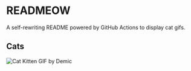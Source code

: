 # READMEOW

A self-rewriting README powered by GitHub Actions to display cat gifs.

## Cats

![Cat Kitten GIF by Demic](https://media3.giphy.com/media/v1.Y2lkPTlhY2QwMmRhODVicHY0eHluYmY0aHNiZ20zNWd4bnl4Ym9uNnVsd3V2NmJoZmw4MCZlcD12MV9naWZzX3NlYXJjaCZjdD1n/3oriO0OEd9QIDdllqo/200.gif)
